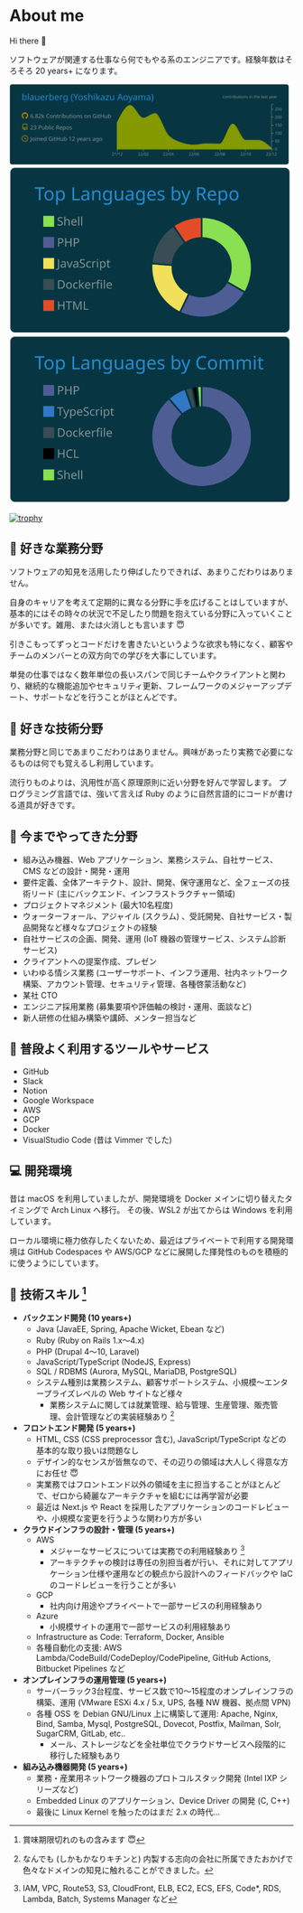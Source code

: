 # About me

Hi there 👋

ソフトウェアが関連する仕事なら何でもやる系のエンジニアです。経験年数はそろそろ 20 years+ になります。

[![](https://raw.githubusercontent.com/blauerberg/blauerberg/main/profile-summary-card-output/solarized_dark/0-profile-details.svg)](https://github.com/vn7n24fzkq/github-profile-summary-cards)
[![](https://raw.githubusercontent.com/blauerberg/blauerberg/main/profile-summary-card-output/solarized_dark/1-repos-per-language.svg)](https://github.com/vn7n24fzkq/github-profile-summary-cards) [![](https://raw.githubusercontent.com/blauerberg/blauerberg/main/profile-summary-card-output/solarized_dark/2-most-commit-language.svg)](https://github.com/vn7n24fzkq/github-profile-summary-cards)

[![trophy](https://github-profile-trophy.vercel.app/?username=blauerberg)](https://github.com/ryo-ma/github-profile-trophy)

## 🍺 好きな業務分野

ソフトウェアの知見を活用したり伸ばしたりできれば、あまりこだわりはありません。

自身のキャリアを考えて定期的に異なる分野に手を広げることはしていますが、基本的にはその時々の状況で不足したり問題を抱えている分野に入っていくことが多いです。雑用、または火消しとも言います 😇

引きこもってずっとコードだけを書きたいというような欲求も特になく、顧客やチームのメンバーとの双方向での学びを大事にしています。

単発の仕事ではなく数年単位の長いスパンで同じチームやクライアントと関わり、継続的な機能追加やセキュリティ更新、フレームワークのメジャーアップデート、サポートなどを行うことがほとんどです。

## 🍻 好きな技術分野

業務分野と同じであまりこだわりはありません。興味があったり実務で必要になるものは何でも覚えるし利用しています。

流行りものよりは、汎用性が高く原理原則に近い分野を好んで学習します。
プログラミング言語では、強いて言えば Ruby のように自然言語的にコードが書ける道具が好きです。

## 📓 今までやってきた分野

- 組み込み機器、Web アプリケーション、業務システム、自社サービス、CMS などの設計・開発・運用
- 要件定義、全体アーキテクト、設計、開発、保守運用など、全フェーズの技術リード (主にバックエンド、インフラストラクチャー領域)
- プロジェクトマネジメント (最大10名程度)
- ウォーターフォール、アジャイル (スクラム) 、受託開発、自社サービス・製品開発など様々なプロジェクトの経験
- 自社サービスの企画、開発、運用 (IoT 機器の管理サービス、システム診断サービス)
- クライアントへの提案作成、プレゼン
- いわゆる情シス業務 (ユーザーサポート、インフラ運用、社内ネットワーク構築、アカウント管理、セキュリティ管理、各種啓蒙活動など)
- 某社 CTO
- エンジニア採用業務 (募集要項や評価軸の検討・運用、面談など)
- 新人研修の仕組み構築や講師、メンター担当など

## 🍔 普段よく利用するツールやサービス

- GitHub
- Slack
- Notion
- Google Workspace
- AWS
- GCP
- Docker
- VisualStudio Code (昔は Vimmer でした)

## 💻 開発環境

昔は macOS を利用していましたが、開発環境を Docker メインに切り替えたタイミングで Arch Linux へ移行。
その後、WSL2 が出てからは Windows を利用しています。

ローカル環境に極力依存したくないため、最近はプライベートで利用する開発環境は GitHub Codespaces や AWS/GCP などに展開した揮発性のものを積極的に使うようにしています。

## 🍴 技術スキル [^1]

- **バックエンド開発 (10 years+)**
  - Java (JavaEE, Spring, Apache Wicket, Ebean など)
  - Ruby (Ruby on Rails 1.x～4.x)
  - PHP (Drupal 4～10, Laravel)
  - JavaScript/TypeScript (NodeJS, Express)
  - SQL / RDBMS (Aurora, MySQL, MariaDB, PostgreSQL)
  - システム種別は業務システム、顧客サポートシステム、小規模～エンタープライズレベルの Web サイトなど様々
    - 業務システムに関しては就業管理、給与管理、生産管理、販売管理、会計管理などの実装経験あり [^2]
- **フロントエンド開発 (5 years+)**
  - HTML, CSS (CSS preprocessor 含む), JavaScript/TypeScript などの基本的な取り扱いは問題なし
  - デザイン的なセンスが皆無なので、その辺りの領域は大人しく得意な方にお任せ 😇
  - 実業務ではフロントエンド以外の領域を主に担当することがほとんどで、ゼロから綺麗なアーキテクチャを組むには再学習が必要
  - 最近は Next.js や React を採用したアプリケーションのコードレビューや、小規模な変更を行うような関わり方が多い
- **クラウドインフラの設計・管理 (5 years+)**
  - AWS
    - メジャーなサービスについては実務での利用経験あり [^3]
    - アーキテクチャの検討は専任の別担当者が行い、それに対してアプリケーション仕様や運用などの観点から設計へのフィードバックや IaC のコードレビューを行うことが多い
  - GCP
    - 社内向け用途やプライベートで一部サービスの利用経験あり
  - Azure
    - 小規模サイトの運用で一部サービスの利用経験あり
  - Infrastructure as Code: Terraform, Docker, Ansible
  - 各種自動化の支援: AWS Lambda/CodeBuild/CodeDeploy/CodePipeline, GitHub Actions, Bitbucket Pipelines など
- **オンプレインフラの運用管理 (5 years+)**
  - サーバーラック3台程度、サービス数で10～15程度のオンプレインフラの構築、運用 (VMware ESXi 4.x / 5.x, UPS, 各種 NW 機器、拠点間 VPN)
  - 各種 OSS を Debian GNU/Linux 上に構築して運用: Apache, Nginx, Bind, Samba, Mysql, PostgreSQL, Dovecot, Postfix, Mailman, Solr, SugarCRM, GitLab, etc..
    - メール、ストレージなどを全社単位でクラウドサービスへ段階的に移行した経験もあり
- **組み込み機器開発 (5 years+)**
  - 業務・産業用ネットワーク機器のプロトコルスタック開発 (Intel IXP シリーズなど)
  - Embedded Linux のアプリケーション、Device Driver の開発 (C, C++)
  - 最後に Linux Kernel を触ったのはまだ 2.x の時代...

[^1]: 賞味期限切れのもの含みます 😇
[^2]: なんでも (しかもかなりキチンと) 内製する志向の会社に所属できたおかげで色々なドメインの知見に触れることができました。
[^3]: IAM, VPC, Route53, S3, CloudFront, ELB, EC2, ECS, EFS, Code*, RDS, Lambda, Batch, Systems Manager など
